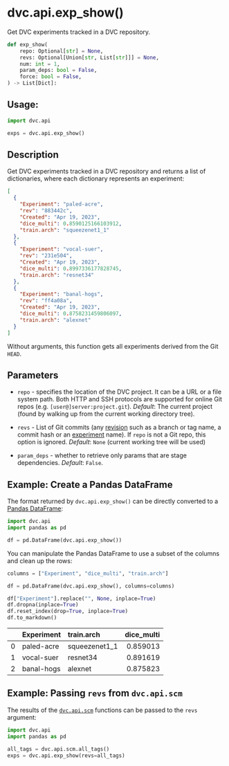 # dvc.api.exp_show()

Get DVC <abbr>experiments</abbr> tracked in a <abbr>DVC repository</abbr>.

```py
def exp_show(
    repo: Optional[str] = None,
    revs: Optional[Union[str, List[str]]] = None,
    num: int = 1,
    param_deps: bool = False,
    force: bool = False,
) -> List[Dict]:
```

## Usage:

```py
import dvc.api

exps = dvc.api.exp_show()
```

## Description

Get DVC <abbr>experiments</abbr> tracked in a <abbr>DVC repository</abbr> and
returns a list of dictionaries, where each dictionary represents an experiment:

```json
[
  {
    "Experiment": "paled-acre",
    "rev": "883442c",
    "Created": "Apr 19, 2023",
    "dice_multi": 0.8590125166103912,
    "train.arch": "squeezenet1_1"
  },
  {
    "Experiment": "vocal-suer",
    "rev": "231e504",
    "Created": "Apr 19, 2023",
    "dice_multi": 0.8997336177828745,
    "train.arch": "resnet34"
  },
  {
    "Experiment": "banal-hogs",
    "rev": "ff4a08a",
    "Created": "Apr 19, 2023",
    "dice_multi": 0.8758231459806097,
    "train.arch": "alexnet"
  }
]
```

Without arguments, this function gets all <abbr>experiments</abbr> derived from
the Git `HEAD`.

## Parameters

- `repo` - specifies the location of the DVC project. It can be a URL or a file
  system path. Both HTTP and SSH protocols are supported for online Git repos
  (e.g. `[user@]server:project.git`). _Default_: The current project (found by
  walking up from the current working directory tree).

- `revs` - List of Git commits (any
  [revision](https://git-scm.com/docs/revisions) such as a branch or tag name, a
  commit hash or an [experiment](/doc/command-reference/exp) name). If `repo` is
  not a Git repo, this option is ignored. _Default_: `None` (current working
  tree will be used)

- `param_deps` - whether to retrieve only params that are stage dependencies.
  _Default_: `False`.

## Example: Create a Pandas DataFrame

The format returned by `dvc.api.exp_show()` can be directly converted to a
[Pandas DataFrame](https://pandas.pydata.org/docs/reference/api/pandas.DataFrame.html):

```py
import dvc.api
import pandas as pd

df = pd.DataFrame(dvc.api.exp_show())
```

You can manipulate the Pandas DataFrame to use a subset of the columns and clean
up the rows:

```py
columns = ["Experiment", "dice_multi", "train.arch"]

df = pd.DataFrame(dvc.api.exp_show(), columns=columns)

df["Experiment"].replace("", None, inplace=True)
df.dropna(inplace=True)
df.reset_index(drop=True, inplace=True)
df.to_markdown()
```

|     | Experiment | train.arch    | dice_multi |
| --: | :--------- | :------------ | ---------: |
|   0 | paled-acre | squeezenet1_1 |   0.859013 |
|   1 | vocal-suer | resnet34      |   0.891619 |
|   2 | banal-hogs | alexnet       |   0.875823 |

## Example: Passing `revs` from `dvc.api.scm`

The results of the [`dvc.api.scm`] functions can be passed to the `revs`
argument:

```py
import dvc.api
import pandas as pd

all_tags = dvc.api.scm.all_tags()
exps = dvc.api.exp_show(revs=all_tags)
```

[`dvc.api.scm`]: /doc/api-reference/scm
